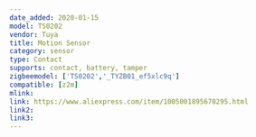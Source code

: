 ```yaml
---
date_added: 2020-01-15
model: TS0202
vendor: Tuya
title: Motion Sensor
category: sensor
type: Contact
supports: contact, battery, tamper
zigbeemodel: ['TS0202','_TYZB01_ef5xlc9q']
compatible: [z2m]
mlink: 
link: https://www.aliexpress.com/item/1005001895670295.html
link2: 
link3: 
---
```

